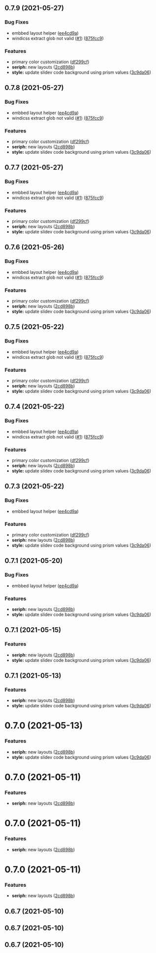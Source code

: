 ## 0.7.9 (2021-05-27)


### Bug Fixes

* embbed layout helper ([ee4cd9a](https://github.com/slidevjs/themes/commit/ee4cd9a1456da59ddb8baafb6a4783f94200f42c))
* windicss extract glob not valid ([#1](https://github.com/slidevjs/themes/issues/1)) ([875fcc9](https://github.com/slidevjs/themes/commit/875fcc9c8ac6edf75fc49f7640a56acb9d438d2f))


### Features

* primary color customization ([df299cf](https://github.com/slidevjs/themes/commit/df299cf7c06fbc556fead0e11feeaf58142d5a20))
* **seriph:** new layouts ([2cd898b](https://github.com/slidevjs/themes/commit/2cd898b207f1de0aa593ec442f2cd4e12f0eafe8))
* **style:** update slidev code background using prism values ([3c9da06](https://github.com/slidevjs/themes/commit/3c9da061865d15ea40efffd550b8c1ccbcd95c61))



## 0.7.8 (2021-05-27)


### Bug Fixes

* embbed layout helper ([ee4cd9a](https://github.com/slidevjs/themes/commit/ee4cd9a1456da59ddb8baafb6a4783f94200f42c))
* windicss extract glob not valid ([#1](https://github.com/slidevjs/themes/issues/1)) ([875fcc9](https://github.com/slidevjs/themes/commit/875fcc9c8ac6edf75fc49f7640a56acb9d438d2f))


### Features

* primary color customization ([df299cf](https://github.com/slidevjs/themes/commit/df299cf7c06fbc556fead0e11feeaf58142d5a20))
* **seriph:** new layouts ([2cd898b](https://github.com/slidevjs/themes/commit/2cd898b207f1de0aa593ec442f2cd4e12f0eafe8))
* **style:** update slidev code background using prism values ([3c9da06](https://github.com/slidevjs/themes/commit/3c9da061865d15ea40efffd550b8c1ccbcd95c61))



## 0.7.7 (2021-05-27)


### Bug Fixes

* embbed layout helper ([ee4cd9a](https://github.com/slidevjs/themes/commit/ee4cd9a1456da59ddb8baafb6a4783f94200f42c))
* windicss extract glob not valid ([#1](https://github.com/slidevjs/themes/issues/1)) ([875fcc9](https://github.com/slidevjs/themes/commit/875fcc9c8ac6edf75fc49f7640a56acb9d438d2f))


### Features

* primary color customization ([df299cf](https://github.com/slidevjs/themes/commit/df299cf7c06fbc556fead0e11feeaf58142d5a20))
* **seriph:** new layouts ([2cd898b](https://github.com/slidevjs/themes/commit/2cd898b207f1de0aa593ec442f2cd4e12f0eafe8))
* **style:** update slidev code background using prism values ([3c9da06](https://github.com/slidevjs/themes/commit/3c9da061865d15ea40efffd550b8c1ccbcd95c61))



## 0.7.6 (2021-05-26)


### Bug Fixes

* embbed layout helper ([ee4cd9a](https://github.com/slidevjs/themes/commit/ee4cd9a1456da59ddb8baafb6a4783f94200f42c))
* windicss extract glob not valid ([#1](https://github.com/slidevjs/themes/issues/1)) ([875fcc9](https://github.com/slidevjs/themes/commit/875fcc9c8ac6edf75fc49f7640a56acb9d438d2f))


### Features

* primary color customization ([df299cf](https://github.com/slidevjs/themes/commit/df299cf7c06fbc556fead0e11feeaf58142d5a20))
* **seriph:** new layouts ([2cd898b](https://github.com/slidevjs/themes/commit/2cd898b207f1de0aa593ec442f2cd4e12f0eafe8))
* **style:** update slidev code background using prism values ([3c9da06](https://github.com/slidevjs/themes/commit/3c9da061865d15ea40efffd550b8c1ccbcd95c61))



## 0.7.5 (2021-05-22)


### Bug Fixes

* embbed layout helper ([ee4cd9a](https://github.com/slidevjs/themes/commit/ee4cd9a1456da59ddb8baafb6a4783f94200f42c))
* windicss extract glob not valid ([#1](https://github.com/slidevjs/themes/issues/1)) ([875fcc9](https://github.com/slidevjs/themes/commit/875fcc9c8ac6edf75fc49f7640a56acb9d438d2f))


### Features

* primary color customization ([df299cf](https://github.com/slidevjs/themes/commit/df299cf7c06fbc556fead0e11feeaf58142d5a20))
* **seriph:** new layouts ([2cd898b](https://github.com/slidevjs/themes/commit/2cd898b207f1de0aa593ec442f2cd4e12f0eafe8))
* **style:** update slidev code background using prism values ([3c9da06](https://github.com/slidevjs/themes/commit/3c9da061865d15ea40efffd550b8c1ccbcd95c61))



## 0.7.4 (2021-05-22)


### Bug Fixes

* embbed layout helper ([ee4cd9a](https://github.com/slidevjs/themes/commit/ee4cd9a1456da59ddb8baafb6a4783f94200f42c))
* windicss extract glob not valid ([#1](https://github.com/slidevjs/themes/issues/1)) ([875fcc9](https://github.com/slidevjs/themes/commit/875fcc9c8ac6edf75fc49f7640a56acb9d438d2f))


### Features

* primary color customization ([df299cf](https://github.com/slidevjs/themes/commit/df299cf7c06fbc556fead0e11feeaf58142d5a20))
* **seriph:** new layouts ([2cd898b](https://github.com/slidevjs/themes/commit/2cd898b207f1de0aa593ec442f2cd4e12f0eafe8))
* **style:** update slidev code background using prism values ([3c9da06](https://github.com/slidevjs/themes/commit/3c9da061865d15ea40efffd550b8c1ccbcd95c61))



## 0.7.3 (2021-05-22)


### Bug Fixes

* embbed layout helper ([ee4cd9a](https://github.com/slidevjs/themes/commit/ee4cd9a1456da59ddb8baafb6a4783f94200f42c))


### Features

* primary color customization ([df299cf](https://github.com/slidevjs/themes/commit/df299cf7c06fbc556fead0e11feeaf58142d5a20))
* **seriph:** new layouts ([2cd898b](https://github.com/slidevjs/themes/commit/2cd898b207f1de0aa593ec442f2cd4e12f0eafe8))
* **style:** update slidev code background using prism values ([3c9da06](https://github.com/slidevjs/themes/commit/3c9da061865d15ea40efffd550b8c1ccbcd95c61))



## 0.7.1 (2021-05-20)


### Bug Fixes

* embbed layout helper ([ee4cd9a](https://github.com/slidevjs/themes/commit/ee4cd9a1456da59ddb8baafb6a4783f94200f42c))


### Features

* **seriph:** new layouts ([2cd898b](https://github.com/slidevjs/themes/commit/2cd898b207f1de0aa593ec442f2cd4e12f0eafe8))
* **style:** update slidev code background using prism values ([3c9da06](https://github.com/slidevjs/themes/commit/3c9da061865d15ea40efffd550b8c1ccbcd95c61))



## 0.7.1 (2021-05-15)


### Features

* **seriph:** new layouts ([2cd898b](https://github.com/slidevjs/themes/commit/2cd898b207f1de0aa593ec442f2cd4e12f0eafe8))
* **style:** update slidev code background using prism values ([3c9da06](https://github.com/slidevjs/themes/commit/3c9da061865d15ea40efffd550b8c1ccbcd95c61))



## 0.7.1 (2021-05-13)


### Features

* **seriph:** new layouts ([2cd898b](https://github.com/slidevjs/themes/commit/2cd898b207f1de0aa593ec442f2cd4e12f0eafe8))
* **style:** update slidev code background using prism values ([3c9da06](https://github.com/slidevjs/themes/commit/3c9da061865d15ea40efffd550b8c1ccbcd95c61))



# 0.7.0 (2021-05-13)


### Features

* **seriph:** new layouts ([2cd898b](https://github.com/slidevjs/themes/commit/2cd898b207f1de0aa593ec442f2cd4e12f0eafe8))
* **style:** update slidev code background using prism values ([3c9da06](https://github.com/slidevjs/themes/commit/3c9da061865d15ea40efffd550b8c1ccbcd95c61))



# 0.7.0 (2021-05-11)


### Features

* **seriph:** new layouts ([2cd898b](https://github.com/slidevjs/themes/commit/2cd898b207f1de0aa593ec442f2cd4e12f0eafe8))



# 0.7.0 (2021-05-11)


### Features

* **seriph:** new layouts ([2cd898b](https://github.com/slidevjs/themes/commit/2cd898b207f1de0aa593ec442f2cd4e12f0eafe8))



# 0.7.0 (2021-05-11)


### Features

* **seriph:** new layouts ([2cd898b](https://github.com/slidevjs/themes/commit/2cd898b207f1de0aa593ec442f2cd4e12f0eafe8))



## 0.6.7 (2021-05-10)



## 0.6.7 (2021-05-10)



## 0.6.7 (2021-05-10)



